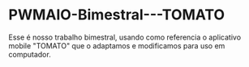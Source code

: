 # PWMAIO-Bimestral---TOMATO
Esse é nosso trabalho bimestral, usando como referencia o aplicativo mobile "TOMATO" que o adaptamos e modificamos para uso em computador.
